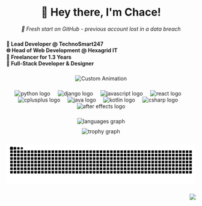 <h1 align="center">👋 Hey there, I'm Chace!</h1>

<p align="center">
  <em>🔄 Fresh start on GitHub - previous account lost in a data breach</em><br>
</p>

###

<h4 align="left">💼 Lead Developer @ TechnoSmart247 <br>🌐 Head of Web Development @ Hexagrid IT<br>🚀 Freelancer for 1.3 Years<br>🎨 Full-Stack Developer & Designer</h4>

###

<!-- Artist Credit[:https://masimar00.tumblr.com/post/715578465638842368 ]-->
<div align="center">
  <img style="width: 200%;" height="425" src="./assets/animated user gif.gif" alt="Custom Animation"  />
</div>

###

<div align="center">
  <img src="https://cdn.jsdelivr.net/gh/devicons/devicon/icons/python/python-original.svg" height="60" alt="python logo"  />
  <img width="12" />
  <img src="https://cdn.jsdelivr.net/gh/devicons/devicon/icons/django/django-plain.svg" height="60" alt="django logo"  />
  <img width="12" />
  <img src="https://cdn.jsdelivr.net/gh/devicons/devicon/icons/javascript/javascript-original.svg" height="60" alt="javascript logo"  />
  <img width="12" />
  <img src="https://cdn.jsdelivr.net/gh/devicons/devicon/icons/react/react-original.svg" height="60" alt="react logo"  />
  <img width="12" />
  <img src="https://cdn.jsdelivr.net/gh/devicons/devicon/icons/cplusplus/cplusplus-original.svg" height="60" alt="cplusplus logo"  />
  <img width="12" />
  <img src="https://cdn.jsdelivr.net/gh/devicons/devicon/icons/java/java-original.svg" height="60" alt="java logo"  />
  <img width="12" />
  <img src="https://cdn.jsdelivr.net/gh/devicons/devicon/icons/kotlin/kotlin-original.svg" height="60" alt="kotlin logo"  />
  <img width="12" />
  <img src="https://cdn.jsdelivr.net/gh/devicons/devicon/icons/csharp/csharp-original.svg" height="60" alt="csharp logo"  />
  <img width="12" />
  <img src="https://cdn.jsdelivr.net/gh/devicons/devicon/icons/aftereffects/aftereffects-original.svg" height="60" alt="after effects logo"  />
</div>

###

<div align="center">
  <img src="https://github-readme-stats.vercel.app/api/top-langs?username=Chace-Berry&locale=en&hide_title=false&layout=compact&card_width=320&langs_count=8&theme=tokyonight&hide_border=false&order=2&cache_seconds=999999999999999999999999999999999999999999999999999999999999999999999999999999999999999999999999999&count_private=true&hide=html,css,scss" height="150" alt="languages graph"  />
  
  <div style="height: 10px;"></div>
  
  <img src="https://github-profile-trophy.vercel.app?username=Chace-Berry&theme=gitdimmed&column=7&row=1&margin-w=8&margin-h=8&no-bg=false&no-frame=false&order=4&no-cache=true" height="150" alt="trophy graph"  />
</div>

###

<picture>
  <source media="(prefers-color-scheme: dark)" srcset="https://raw.githubusercontent.com/Chace-Berry/Chace-Berry/output/github-contribution-grid-snake-dark.svg">
  <source media="(prefers-color-scheme: light)" srcset="https://raw.githubusercontent.com/Chace-Berry/Chace-Berry/output/github-contribution-grid-snake.svg">
  <img alt="github contribution grid snake animation" src="https://raw.githubusercontent.com/Chace-Berry/Chace-Berry/output/github-contribution-grid-snake-dark.svg">
</picture>

###

<img align="right" src="https://visitor-badge.laobi.icu/badge?page_id=Chace-Berry.Chace-Berry&left_color=red&right_color=black&left_text=Spectators"  />

###
